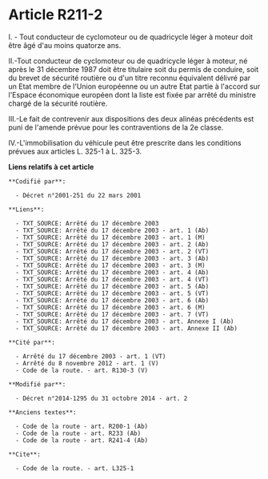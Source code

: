 # Article R211-2

I. - Tout conducteur de cyclomoteur ou de quadricycle léger à moteur doit être âgé d'au moins quatorze ans.  

II.-Tout conducteur de cyclomoteur ou de quadricycle léger à moteur, né après le 31 décembre 1987 doit être titulaire soit du
permis de conduire, soit du brevet de sécurité routière ou d'un titre reconnu équivalent délivré par un Etat membre de
l'Union européenne ou un autre Etat partie à l'accord sur l'Espace économique européen dont la liste est fixée par arrêté du
ministre chargé de la sécurité routière. 

III.-Le fait de contrevenir aux dispositions des deux alinéas précédents est puni de l'amende prévue pour les contraventions
de la 2e classe. 

IV.-L'immobilisation du véhicule peut être prescrite dans les conditions prévues aux articles L. 325-1 à L. 325-3.

**Liens relatifs à cet article**

	**Codifié par**:

	  - Décret n°2001-251 du 22 mars 2001

	**Liens**:

	  - TXT_SOURCE: Arrêté du 17 décembre 2003
	  - TXT_SOURCE: Arrêté du 17 décembre 2003 - art. 1 (Ab)
	  - TXT_SOURCE: Arrêté du 17 décembre 2003 - art. 1 (M)
	  - TXT_SOURCE: Arrêté du 17 décembre 2003 - art. 2 (Ab)
	  - TXT_SOURCE: Arrêté du 17 décembre 2003 - art. 2 (VT)
	  - TXT_SOURCE: Arrêté du 17 décembre 2003 - art. 3 (Ab)
	  - TXT_SOURCE: Arrêté du 17 décembre 2003 - art. 3 (M)
	  - TXT_SOURCE: Arrêté du 17 décembre 2003 - art. 4 (Ab)
	  - TXT_SOURCE: Arrêté du 17 décembre 2003 - art. 4 (VT)
	  - TXT_SOURCE: Arrêté du 17 décembre 2003 - art. 5 (Ab)
	  - TXT_SOURCE: Arrêté du 17 décembre 2003 - art. 5 (VT)
	  - TXT_SOURCE: Arrêté du 17 décembre 2003 - art. 6 (Ab)
	  - TXT_SOURCE: Arrêté du 17 décembre 2003 - art. 6 (M)
	  - TXT_SOURCE: Arrêté du 17 décembre 2003 - art. 7 (VT)
	  - TXT_SOURCE: Arrêté du 17 décembre 2003 - art. Annexe I (Ab)
	  - TXT_SOURCE: Arrêté du 17 décembre 2003 - art. Annexe II (Ab)

	**Cité par**:

	  - Arrêté du 17 décembre 2003 - art. 1 (VT)
	  - Arrêté du 8 novembre 2012 - art. 1 (V)
	  - Code de la route. - art. R130-3 (V)

	**Modifié par**:

	  - Décret n°2014-1295 du 31 octobre 2014 - art. 2

	**Anciens textes**:

	  - Code de la route - art. R200-1 (Ab)
	  - Code de la route - art. R233 (Ab)
	  - Code de la route - art. R241-4 (Ab)

	**Cite**:

	  - Code de la route. - art. L325-1

